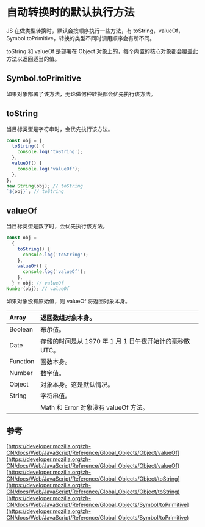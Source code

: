 # 自动转换时的默认执行方法

JS 在做类型转换时，默认会按顺序执行一些方法，有 toString，valueOf，Symbol.toPrimitive，转换的类型不同时调用顺序会有所不同。

toString 和 valueOf 是部署在 Object 对象上的，每个内置的核心对象都会覆盖此方法以返回适当的值。

## Symbol.toPrimitive

如果对象部署了该方法，无论做何种转换都会优先执行该方法。

## toString

当目标类型是字符串时，会优先执行该方法。

```javascript
const obj = {
  toString() {
    console.log('toString');
  },
  valueOf() {
    console.log('valueOf');
  },
};
new String(obj); // toString
`${obj}`; // toString
```

## valueOf

当目标类型是数字时，会优先执行该方法。

```javascript
const obj =
  {
    toString() {
      console.log('toString');
    },
    valueOf() {
      console.log('valueOf');
    },
  } + obj; // valueOf
Number(obj); // valueOf
```

如果对象没有原始值，则 valueOf 将返回对象本身。

| Array    | 返回数组对象本身。                                       |
| :------- | :------------------------------------------------------- |
| Boolean  | 布尔值。                                                 |
| Date     | 存储的时间是从 1970 年 1 月 1 日午夜开始计的毫秒数 UTC。 |
| Function | 函数本身。                                               |
| Number   | 数字值。                                                 |
| Object   | 对象本身。这是默认情况。                                 |
| String   | 字符串值。                                               |
|          | Math 和 Error 对象没有 valueOf 方法。                    |

## 参考

[https://developer.mozilla.org/zh-CN/docs/Web/JavaScript/Reference/Global_Objects/Object/valueOf](https://developer.mozilla.org/zh-CN/docs/Web/JavaScript/Reference/Global_Objects/Object/valueOf)
[https://developer.mozilla.org/zh-CN/docs/Web/JavaScript/Reference/Global_Objects/Object/toString](https://developer.mozilla.org/zh-CN/docs/Web/JavaScript/Reference/Global_Objects/Object/toString)
[https://developer.mozilla.org/zh-CN/docs/Web/JavaScript/Reference/Global_Objects/Symbol/toPrimitive](https://developer.mozilla.org/zh-CN/docs/Web/JavaScript/Reference/Global_Objects/Symbol/toPrimitive)
